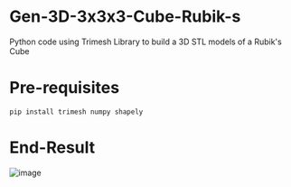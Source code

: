 # Gen-3D-3x3x3-Cube-Rubik-s
Python code using Trimesh Library to build a 3D STL models of a Rubik's Cube

# Pre-requisites

`pip install trimesh numpy shapely`

# End-Result

![image](https://github.com/rm511130/Gen-3D-3x3x3-Cube-Rubik-s/assets/11321060/108a8aa9-c615-4604-b52d-c8eb7e638a50)
